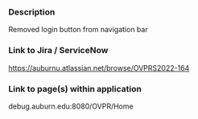 ### Description
Removed login button from navigation bar

### Link to Jira / ServiceNow
https://auburnu.atlassian.net/browse/OVPRS2022-164

### Link to page(s) within application
debug.auburn.edu:8080/OVPR/Home
